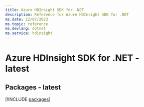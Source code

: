 ```yaml
---
title: Azure HDInsight SDK for .NET
description: Reference for Azure HDInsight SDK for .NET
ms.date: 12/07/2023
ms.topic: reference
ms.devlang: dotnet
ms.service: hdinsight
---
```

# Azure HDInsight SDK for .NET - latest
## Packages - latest
[!INCLUDE [packages](hdinsight-index.md)]